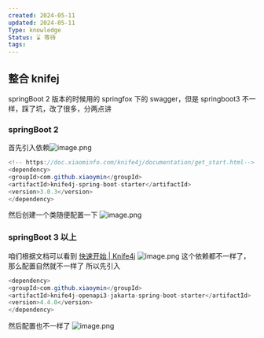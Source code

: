 ```yaml
---
created: 2024-05-11
updated: 2024-05-11
Type: knowledge
Status: ⌛️ 等待
tags:
---
```

##  整合 knifej

springBoot 2 版本的时候用的 springfox 下的 swagger，但是 springboot3 不一样，踩了坑，改了很多，分两点讲

### springBoot 2

首先引入依赖![image.png](https://obsidian-pic-1317906728.cos.ap-nanjing.myqcloud.com/obsidian/20240511141239.png)
```java
<!-- https://doc.xiaominfo.com/knife4j/documentation/get_start.html-->  
<dependency>  
<groupId>com.github.xiaoymin</groupId>  
<artifactId>knife4j-spring-boot-starter</artifactId>  
<version>3.0.3</version>  
</dependency>
```

然后创建一个类随便配置一下
![image.png](https://obsidian-pic-1317906728.cos.ap-nanjing.myqcloud.com/obsidian/20240511141306.png)


### springBoot 3 以上
咱们根据文档可以看到
[快速开始 | Knife4j](https://doc.xiaominfo.com/docs/quick-start)
![image.png](https://obsidian-pic-1317906728.cos.ap-nanjing.myqcloud.com/obsidian/20240511141405.png)
这个依赖都不一样了，那么配置自然就不一样了
 所以先引入
 
```java
<dependency>  
<groupId>com.github.xiaoymin</groupId>  
<artifactId>knife4j-openapi3-jakarta-spring-boot-starter</artifactId>  
<version>4.4.0</version>  
</dependency>
```

然后配置也不一样了
![image.png](https://obsidian-pic-1317906728.cos.ap-nanjing.myqcloud.com/obsidian/20240511141510.png)
